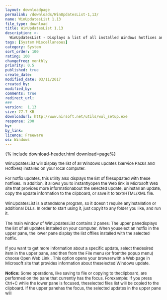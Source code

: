 ```yaml
---
layout: downloadpage
permalink: /downloads/WinUpdatesList-1,13/
name: WinUpdatesList 1.13
file_type: download
title: WinUpdatesList 1.13
description: >-
  WinUpdatesList - Displays a list of all installed Windows hotfixes and Service packs, together with detailed information
tags: [System Miscellaneous]
category: System
sort_order: 100
rating: 100
changefreq: monthly
priority: 0.5
published: true
create_date: 
modified_date: 03/11/2017
created_by: 
modified_by: 
comments: true
redirect_url: 
### 
version:  1.13
size: 77.7 KB
downloadurl: http://www.nirsoft.net/utils/wul_setup.exe
response: 200
by: 
by_link: 
licence: Freeware
os: Windows
---
```


{% include download-header.html download=page%}

<p style="fix-download-text !important">
<p><font size="2"><p>WinUpdatesList will display the list of all Windows updates (Service Packs and Hotfixes) installed on your local computer. <br />
<br />
For hotfix updates, this utility also displays the list of filesupdated with these hotfixes. In addition, it allows you to instantlyopen the Web link in Microsoft Web site that provides more informationabout the selected update, uninstall an update, copy the update information to the clipboard, or save it to text/HTML/XML file.<br />
<br />
WinUpdatesList is a standalone program, so it doesn t require anyinstallation or additional DLLs. In order to start using it, just copyit to any folder you like, and run it. <br />
<br />
The main window of WinUpdatesList contains 2 panes: The upper panedisplays the list of all updates installed on your computer. When youselect an hotfix in the upper pane, the lower pane display the list offiles installed with the selected hotfix. <br />
<br />
If you want to get more information about a specific update, select thedesired item in the upper pane, and then from the File menu (or fromthe popup menu) choose Open Web Link . This option opens your browserwith a Web page in Microsoft site that provides information about theselected Windows update. <br />
<br />
<strong>Notice:</strong> Some operations, like saving to file or copying to theclipboard, are performed on the pane that currently has the focus. Forexample: If you press Ctrl+C while the lower pane is focused, theselected files list will be copied to the clipboard. If the upper panehas the focus, the selected updates in the upper pane will</p></p></p>
